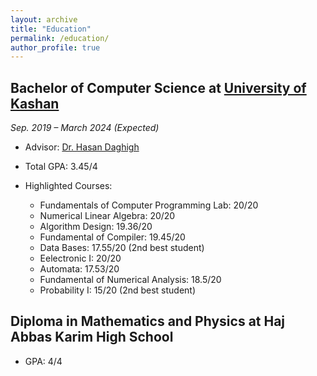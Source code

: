 ```yaml
---
layout: archive
title: "Education"
permalink: /education/
author_profile: true
---
```


## Bachelor of Computer Science at [University of Kashan](https://kashanu.ac.ir/en)

*Sep. 2019 – March 2024 (Expected)*

- Advisor: [Dr. Hasan Daghigh   ](https://faculty.kashanu.ac.ir/daghigh/en)

- Total GPA: 3.45/4  

- Highlighted Courses:
   * Fundamentals of Computer Programming Lab: 20/20
   * Numerical Linear Algebra: 20/20
   * Algorithm Design: 19.36/20
   * Fundamental of Compiler: 19.45/20
   * Data Bases: 17.55/20 (2nd best student)
   * Eelectronic I: 20/20
   * Automata: 17.53/20 
   * Fundamental of Numerical Analysis: 18.5/20
   * Probability I: 15/20 (2nd best student)

## Diploma in Mathematics and Physics at Haj Abbas Karim High School


- GPA: 4/4